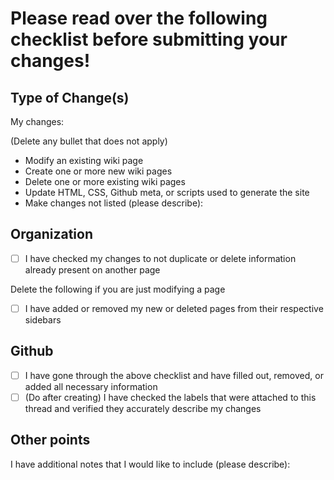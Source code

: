 # Please read over the following checklist before submitting your changes!

## Type of Change(s)
My changes:

(Delete any bullet that does not apply)
 - Modify an existing wiki page
 - Create one or more new wiki pages
 - Delete one or more existing wiki pages
 - Update HTML, CSS, Github meta, or scripts used to generate the site 
 - Make changes not listed (please describe):

## Organization
- [ ] I have checked my changes to not duplicate or delete information already present on another page

Delete the following if you are just modifying a page
- [ ] I have added or removed my new or deleted pages from their respective sidebars

## Github
- [ ] I have gone through the above checklist and have filled out, removed, or added all necessary information
- [ ] (Do after creating) I have checked the labels that were attached to this thread and verified they accurately describe my changes

## Other points
I have additional notes that I would like to include (please describe):
